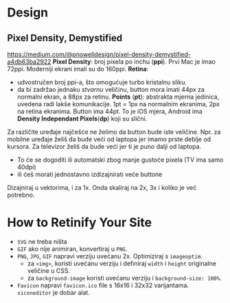 # Design

## Pixel Density, Demystified
https://medium.com/@pnowelldesign/pixel-density-demystified-a4db63ba2922
**Pixel Density**: broj pixela po inchu (**ppi**). Prvi Mac je imao 72ppi. Moderniji ekrani imali su do 160ppi.
**Retina**:
  * udvostručen broj ppi-a, što omogućuje turbo kristalnu sliku.
  * da bi zadržao jednaku *stvarnu* veličinu, button mora imati 44px za normalni ekran, a 88px za retinu.
**Points** (**pt**): abstrakta mjerna jedinica, uvedena radi lakše komunikacije. 1pt = 1px na normalnim ekranima, 2px na retina ekranima. Button ima 44pt. To je iOS mjera, Android ima **Density Independant Pixels**(**dp**) koji su slični.

Za različite uređaje najčešće ne želimo da button bude iste veličine. Npr. za mobilne uređaje želiš da bude veći od laptopa jer imamo prste deblje od kursora. Za televizor želiš da bude veći jer ti je puno dalji od laptopa.
  * To će se dogoditi ili automatski zbog manje gustoće pixela (TV ima samo 40dpi)
  * ili ćeš morati jednostavno izdizajnirati veće buttone

Dizajniraj u vektorima, i za 1x. Onda skaliraj na 2x, 3x i koliko je već potrebno.


# How to Retinify Your Site
* `SVG` ne treba ništa
* `GIF` ako nije animiran, konvertiraj u `PNG`.
* `PNG`, `JPG`, `GIF` napravi verziju uvećanu 2x. Optimiziraj s `imageoptim`.
  * za `<img>`, koristi uvećanu verziju i definiraj `width` i `height` originalne veličine u CSS.
  * za `background-image` koristi uvećanu verziju i `background-size: 100%`.
* `Favicon` napravi `favicon.ico` file s 16x16 i 32x32 varijantama. `xiconeditor` je dobar alat.

